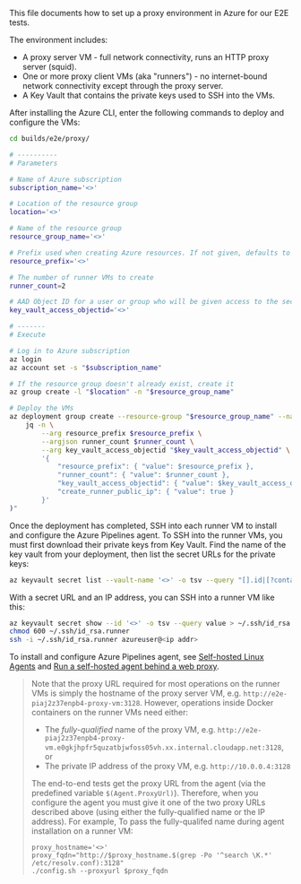 This file documents how to set up a proxy environment in Azure for our E2E tests.

The environment includes:
- A proxy server VM - full network connectivity, runs an HTTP proxy server (squid).
- One or more proxy client VMs (aka "runners") - no internet-bound network connectivity except through the proxy server.
- A Key Vault that contains the private keys used to SSH into the VMs.

After installing the Azure CLI, enter the following commands to deploy and configure the VMs:

```sh
cd builds/e2e/proxy/

# ----------
# Parameters

# Name of Azure subscription
subscription_name='<>'

# Location of the resource group
location='<>'

# Name of the resource group
resource_group_name='<>'

# Prefix used when creating Azure resources. If not given, defaults to 'e2e-<13 char hash>-'.
resource_prefix='<>'

# The number of runner VMs to create
runner_count=2

# AAD Object ID for a user or group who will be given access to the secrets in the key vault
key_vault_access_objectid='<>'

# -------
# Execute

# Log in to Azure subscription
az login
az account set -s "$subscription_name"

# If the resource group doesn't already exist, create it
az group create -l "$location" -n "$resource_group_name"

# Deploy the VMs
az deployment group create --resource-group "$resource_group_name" --name 'e2e-proxy' --template-file ./proxy-deployment-template.json --parameters "$(
    jq -n \
        --arg resource_prefix $resource_prefix \
        --argjson runner_count $runner_count \
        --arg key_vault_access_objectid "$key_vault_access_objectid" \
        '{
            "resource_prefix": { "value": $resource_prefix },
            "runner_count": { "value": $runner_count },
            "key_vault_access_objectid": { "value": $key_vault_access_objectid },
            "create_runner_public_ip": { "value": true }
        }'
)"
```

Once the deployment has completed, SSH into each runner VM to install and configure the Azure Pipelines agent. To SSH into the runner VMs, you must first download their private keys from Key Vault. Find the name of the key vault from your deployment, then list the secret URLs for the private keys:

```sh
az keyvault secret list --vault-name '<>' -o tsv --query "[].id|[?contains(@, 'runner')]"
```

With a secret URL and an IP address, you can SSH into a runner VM like this:

```sh
az keyvault secret show --id '<>' -o tsv --query value > ~/.ssh/id_rsa.runner
chmod 600 ~/.ssh/id_rsa.runner
ssh -i ~/.ssh/id_rsa.runner azureuser@<ip addr>
```

To install and configure Azure Pipelines agent, see [Self-hosted Linux Agents](https://docs.microsoft.com/en-us/azure/devops/pipelines/agents/v2-linux?view=azure-devops) and [Run a self-hosted agent behind a web proxy](https://docs.microsoft.com/en-us/azure/devops/pipelines/agents/proxy?view=azure-devops&tabs=unix).

> Note that the proxy URL required for most operations on the runner VMs is simply the hostname of the proxy server VM, e.g. `http://e2e-piaj2z37enpb4-proxy-vm:3128`. However, operations inside Docker containers on the runner VMs need either:
> - The _fully-qualified_ name of the proxy VM, e.g. `http://e2e-piaj2z37enpb4-proxy-vm.e0gkjhpfr5quzatbjwfoss05vh.xx.internal.cloudapp.net:3128`, or
> - The private IP address of the proxy VM, e.g. `http://10.0.0.4:3128`
>
> The end-to-end tests get the proxy URL from the agent (via the predefined variable `$(Agent.ProxyUrl)`). Therefore, when you configure the agent you must give it one of the two proxy URLs described above (using either the fully-qualified name or the IP address). For example, To pass the fully-qualifed name during agent installation on a runner VM:
> ```
> proxy_hostname='<>'
> proxy_fqdn="http://$proxy_hostname.$(grep -Po '^search \K.*' /etc/resolv.conf):3128"
> ./config.sh --proxyurl $proxy_fqdn
> ```